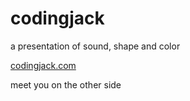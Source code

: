 # codingjack
 a presentation of sound, shape and color

[codingjack.com](https://codingjack.com/)

meet you on the other side
